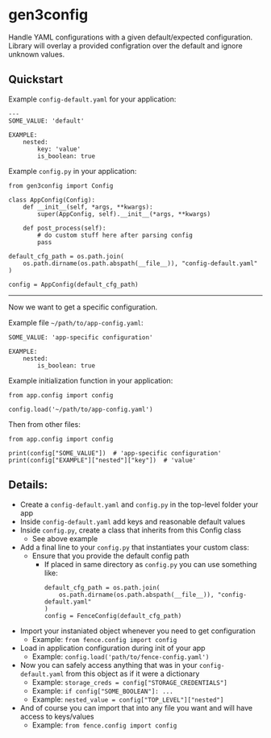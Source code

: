 # gen3config

Handle YAML configurations with a given default/expected configuration.
Library will overlay a provided configration over the default and ignore unknown values.

## Quickstart

Example `config-default.yaml` for your application:

```
---
SOME_VALUE: 'default'

EXAMPLE:
    nested:
        key: 'value'
        is_boolean: true
```

Example `config.py` in your application:

```
from gen3config import Config

class AppConfig(Config):
    def __init__(self, *args, **kwargs):
        super(AppConfig, self).__init__(*args, **kwargs)

    def post_process(self):
        # do custom stuff here after parsing config
        pass

default_cfg_path = os.path.join(
    os.path.dirname(os.path.abspath(__file__)), "config-default.yaml"
)

config = AppConfig(default_cfg_path)
```

---

Now we want to get a specific configuration.

Example file `~/path/to/app-config.yaml`:

```
SOME_VALUE: 'app-specific configuration'

EXAMPLE:
    nested:
        is_boolean: true
```

Example initialization function in your application:

```
from app.config import config

config.load('~/path/to/app-config.yaml')
```

Then from other files:
```
from app.config import config

print(config["SOME_VALUE"])  # 'app-specific configuration'
print(config["EXAMPLE"]["nested"]["key"])  # 'value'
```

## Details:

- Create a `config-default.yaml` and `config.py` in the top-level folder your app
- Inside `config-default.yaml` add keys and reasonable default values
- Inside `config.py`, create a class that inherits from this Config class
    - See above example
- Add a final line to your `config.py` that instantiates your custom class:
    - Ensure that you provide the default config path
        - If placed in same directory as `config.py` you can use something like:
            ```
            default_cfg_path = os.path.join(
                os.path.dirname(os.path.abspath(__file__)), "config-default.yaml"
            )
            config = FenceConfig(default_cfg_path)
            ```
- Import your instaniated object whenever you need to get configuration
    - Example: `from fence.config import config`
- Load in application configuration during init of your app
    - Example: `config.load('path/to/fence-config.yaml')`
- Now you can safely access anything that was in your `config-default.yaml` from this
  object as if it were a dictionary
    - Example: `storage_creds = config["STORAGE_CREDENTIALS"]`
    - Example: `if config["SOME_BOOLEAN"]: ...`
    - Example: `nested_value = config["TOP_LEVEL"]["nested"]`
- And of course you can import that into any file you want and will have access to
  keys/values
    - Example: `from fence.config import config`
